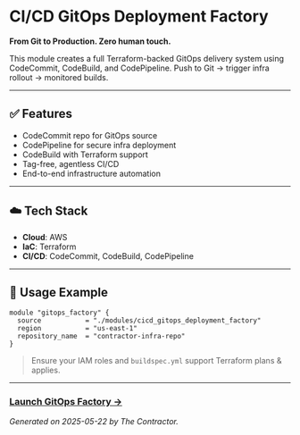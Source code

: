# CI/CD GitOps Deployment Factory

**From Git to Production. Zero human touch.**

This module creates a full Terraform-backed GitOps delivery system using CodeCommit, CodeBuild, and CodePipeline. Push to Git → trigger infra rollout → monitored builds.

---

## ✅ Features

- CodeCommit repo for GitOps source  
- CodePipeline for secure infra deployment  
- CodeBuild with Terraform support  
- Tag-free, agentless CI/CD  
- End-to-end infrastructure automation

---

## ☁️ Tech Stack

- **Cloud**: AWS  
- **IaC**: Terraform  
- **CI/CD**: CodeCommit, CodeBuild, CodePipeline

---

## 🚀 Usage Example

```hcl
module "gitops_factory" {
  source           = "./modules/cicd_gitops_deployment_factory"
  region           = "us-east-1"
  repository_name  = "contractor-infra-repo"
}
```

> Ensure your IAM roles and `buildspec.yml` support Terraform plans & applies.

---

### [Launch GitOps Factory →](https://opscontractordev.super.site)

*Generated on 2025-05-22 by The Contractor.*
